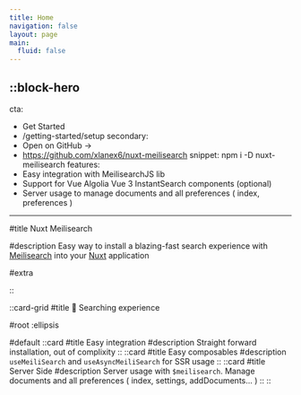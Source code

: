```yaml
---
title: Home
navigation: false
layout: page
main:
  fluid: false
---
```

<!--
:ellipsis{right=0px width=75% blur=150px}

::block-hero
---
cta:
  - Get started
  - /introduction/getting-started
secondary:
  - Open on GitHub →
  - https://github.com/nuxt-themes/docus
---

#title
The best place to start your documentation.

#description
Write pages in [Markdown](https://content.nuxtjs.org), use [Vue](https://vuejs.org) components and enjoy the power of [Nuxt](https://nuxt.com).

#extra
  ::list
  - **+50 Components** ready to build rich pages
  - **Docs** and **Page** layouts
  - Start from a `README`, scale to a framework documentation
  - Navigation and Table of Contents generation
  - Fully configurable design system
  - Leverages [**Typography**](https://typography.nuxt.space/) and [**Elements**](https://elements.nuxt.dev)
  - Used on [Content Documentation](https://content.nuxtjs.org)
  ::

#support
  ::terminal
  ---
  content:
  - npx nuxi@latest init -t themes/docus
  - cd docs
  - npm install
  - npm run dev
  ---
  ::
::

::card-grid
#title
What's included

#root
:ellipsis{left=0px width=40rem top=10rem blur=140px}

#default
  ::card{icon=logos:nuxt-icon}
  #title
  Nuxt Architecture
  #description
  Harness the full power of [Nuxt 3](https://v3.nuxtjs.org) and its [modules](https://modules.nuxtjs.org) ecosystem.
  ::

  ::card{icon=IconNuxtStudio}
  #title
  Nuxt Studio ready
  #description
  Edit your theme content and appearance with live-preview within [Nuxt Studio](https://nuxt.studio).
  ::

  ::card{icon=logos:vue}
  #title
  Vue Components
  #description
  Use built-in components (or your own!) inside your content.
  ::

  ::card{icon=simple-icons:markdown}
  #title
  Write Markdown
  #description
  Enjoy the ease and simplicity of Markdown and discover [MDC syntax](https://content.nuxtjs.org/guide/writing/mdc).
  ::

  ::card{icon=noto:rocket}
  #title
  Deploy anywhere
  #description
  Zero config on [Vercel](https://vercel.com) or [Netlify](https://netlify.com). Choose between static generation, on-demand rendering (Node) or edge-side rendering on [CloudFlare workers](https://workers.cloudflare.com).
  ::

  ::card{icon=noto:puzzle-piece}
  #title
  Extensible.
  #description
  Customize the whole design, or add components using slots - you can make Docus your own.
  ::
:: -->

::block-hero
---
cta:
  - Get Started
  - /getting-started/setup
secondary:
  - Open on GitHub →
  - https://github.com/xlanex6/nuxt-meilisearch
snippet: npm i -D nuxt-meilisearch
features:
  - Easy integration with MeilisearchJS lib
  - Support for Vue Algolia Vue 3 InstantSearch components (optional)
  - Server usage to manage documents and all preferences ( index, preferences )
---

#title
Nuxt Meilisearch

#description
Easy way to install a blazing-fast search experience with [Meilisearch](https://www.meilisearch.com) into your [Nuxt](https://v3.nuxtjs.org) application

#extra

::

::card-grid
#title
🔎  Searching experience

#root
:ellipsis

#default
  ::card
  #title
  Easy integration
  #description
  Straight forward installation, out of complixity
  ::
  ::card
  #title
Easy composables
#description
`useMeiliSearch` and `useAsyncMeiliSearch` for SSR usage
  ::
::card
#title
Server Side
#description
Server usage  with `$meilisearch`.
Manage documents and all preferences ( index, settings, addDocuments... )
::
::
